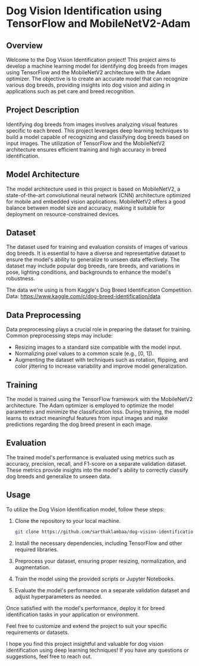 # Dog Vision Identification using TensorFlow and MobileNetV2-Adam

## Overview

Welcome to the Dog Vision Identification project! This project aims to develop a machine learning model for identifying dog breeds from images using TensorFlow and the MobileNetV2 architecture with the Adam optimizer. The objective is to create an accurate model that can recognize various dog breeds, providing insights into dog vision and aiding in applications such as pet care and breed recognition.

## Project Description

Identifying dog breeds from images involves analyzing visual features specific to each breed. This project leverages deep learning techniques to build a model capable of recognizing and classifying dog breeds based on input images. The utilization of TensorFlow and the MobileNetV2 architecture ensures efficient training and high accuracy in breed identification.

## Model Architecture

The model architecture used in this project is based on MobileNetV2, a state-of-the-art convolutional neural network (CNN) architecture optimized for mobile and embedded vision applications. MobileNetV2 offers a good balance between model size and accuracy, making it suitable for deployment on resource-constrained devices.

## Dataset

The dataset used for training and evaluation consists of images of various dog breeds. It is essential to have a diverse and representative dataset to ensure the model's ability to generalize to unseen data effectively. The dataset may include popular dog breeds, rare breeds, and variations in pose, lighting conditions, and backgrounds to enhance the model's robustness.

The data we're using is from Kaggle's Dog Breed Identification Competition. <br>
Data: https://www.kaggle.com/c/dog-breed-identification/data

## Data Preprocessing

Data preprocessing plays a crucial role in preparing the dataset for training. Common preprocessing steps may include:
- Resizing images to a standard size compatible with the model input.
- Normalizing pixel values to a common scale (e.g., [0, 1]).
- Augmenting the dataset with techniques such as rotation, flipping, and color jittering to increase variability and improve model generalization.

## Training

The model is trained using the TensorFlow framework with the MobileNetV2 architecture. The Adam optimizer is employed to optimize the model parameters and minimize the classification loss. During training, the model learns to extract meaningful features from input images and make predictions regarding the dog breed present in each image.

## Evaluation

The trained model's performance is evaluated using metrics such as accuracy, precision, recall, and F1-score on a separate validation dataset. These metrics provide insights into the model's ability to correctly classify dog breeds and generalize to unseen data.

## Usage

To utilize the Dog Vision Identification model, follow these steps:

1. Clone the repository to your local machine.
   ```bash
   git clone https://github.com/sarthaklambaa/dog-vision-identification.git
   ```
2. Install the necessary dependencies, including TensorFlow and other required libraries.

3. Preprocess your dataset, ensuring proper resizing, normalization, and augmentation.

4. Train the model using the provided scripts or Jupyter Notebooks.

5. Evaluate the model's performance on a separate validation dataset and adjust hyperparameters as needed.

Once satisfied with the model's performance, deploy it for breed identification tasks in your application or environment.

Feel free to customize and extend the project to suit your specific requirements or datasets.

I hope you find this project insightful and valuable for dog vision identification using deep learning techniques! If you have any questions or suggestions, feel free to reach out.
